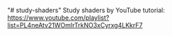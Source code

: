 "# study-shaders" 
Study shaders by YouTube tutorial:
https://www.youtube.com/playlist?list=PL4neAtv21WOmIrTrkNO3xCyrxg4LKkrF7
